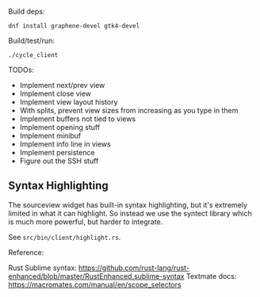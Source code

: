 Build deps:

    dnf install graphene-devel gtk4-devel

Build/test/run:

    ./cycle_client
    
TODOs:

* Implement next/prev view
* Implement close view
* Implement view layout history
* With splits, prevent view sizes from increasing as you type in them
* Implement buffers not tied to views
* Implement opening stuff
* Implement minibuf
* Implement info line in views
* Implement persistence
* Figure out the SSH stuff

## Syntax Highlighting

The sourceview widget has built-in syntax highlighting, but it's
extremely limited in what it can highlight. So instead we use the
syntect library which is much more powerful, but harder to integrate.

See `src/bin/client/highlight.rs`.

Reference:

Rust Sublime syntax: https://github.com/rust-lang/rust-enhanced/blob/master/RustEnhanced.sublime-syntax
Textmate docs: https://macromates.com/manual/en/scope_selectors
